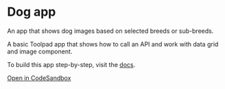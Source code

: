 # Dog app

<p class="description">An app that shows dog images based on selected breeds or sub-breeds. </p>

A basic Toolpad app that shows how to call an API and work with data grid and image component.

To build this app step-by-step, visit the [docs](https://mui.com/toolpad/getting-started/first-app/#building-your-first-application).

[Open in CodeSandbox](https://codesandbox.io/p/sandbox/github/mui/mui-toolpad/tree/master/examples/dog-app)
